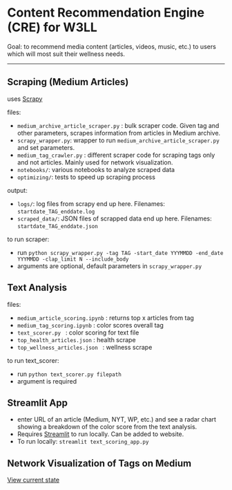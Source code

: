 # Content Recommendation Engine (CRE) for W3LL
Goal: to recommend media content (articles, videos, music, etc.) to users which will most suit their wellness needs.

---

## Scraping (Medium Articles)
uses [Scrapy](https://scrapy.org/)

files:
- `medium_archive_article_scraper.py` : bulk scraper code. Given tag and other parameters, scrapes information from articles in Medium archive.
- `scrapy_wrapper.py`: wrapper to run `medium_archive_article_scraper.py` and set parameters.
- `medium_tag_crawler.py` : different scraper code for scraping tags only and not articles. Mainly used for network visualization.
- `notebooks/`: various notebooks to analyze scraped data
- `optimizing/`: tests to speed up scraping process

output:
- `logs/`: log files from scrapy end up here. Filenames: `startdate_TAG_enddate.log`
- `scraped_data/`: JSON files of scrapped data end up here. Filenames: `startdate_TAG_enddate.json`

to run scraper:
- run `python scrapy_wrapper.py -tag TAG -start_date YYYMMDD -end_date YYYMMDD -clap_limit N --include_body`
- arguments are optional, default parameters in `scrapy_wrapper.py`

## Text Analysis
files:
- `medium_article_scoring.ipynb` : returns top x articles from tag
- `medium_tag_scoring.ipynb` : color scores overall tag
- `text_scorer.py ` : color scoring for text file
- ` top_health_articles.json ` : health scrape
- `top_wellness_articles.json ` : wellness scrape

to run text_scorer:
- run `python text_scorer.py filepath`
- argument is required

## Streamlit App
- enter URL of an article (Medium, NYT, WP, etc.) and see a radar chart showing a breakdown of the color score from the text analysis.
- Requires [Streamlit](https://www.streamlit.io/) to run locally. Can be added to website.
- To run locally:
`streamlit text_scoring_app.py`

## Network Visualization of Tags on Medium
[View current state](https://raw.githack.com/gitw3ll/content_recommendation_engine/master/visualization/networks.html)


